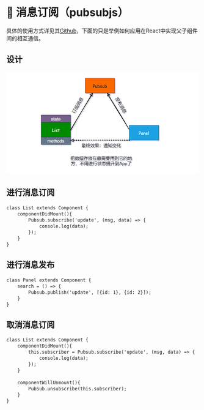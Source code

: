 # 🍏 消息订阅（pubsubjs）

具体的使用方式详见其[Github](https://github.com/mroderick/PubSubJS)，下面的只是举例如何应用在React中实现父子组件间的相互通信。

## 设计

![](./image/2021-08-02-13-36-18.png)

## 进行消息订阅

```jsx{3-5}
class List extends Component {
    componentDidMount(){
        Pubsub.subscribe('update', (msg, data) => {
            console.log(data);
        });
    }
}
```

## 进行消息发布

```jsx{3}
class Panel extends Component {
    search = () => {
        Pubsub.publish('update', [{id: 1}, {id: 2}]);
    }
}
```

## 取消消息订阅

```jsx{3-5,9}
class List extends Component {
    componentDidMount(){
        this.subscriber = Pubsub.subscribe('update', (msg, data) => {
            console.log(data);
        });
    }

    componentWillUnmount(){
        PubSub.unsubscribe(this.subscriber);
    }
}
```